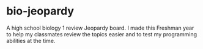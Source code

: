 # bio-jeopardy
A high school biology 1 review Jeopardy board. I made this Freshman year to help my classmates review the topics easier and to test my programming abilities at the time.
